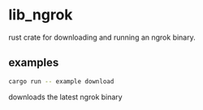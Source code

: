 # lib_ngrok

rust crate for downloading and running an ngrok binary.

## examples

```sh
cargo run -- example download
```
downloads the latest ngrok binary